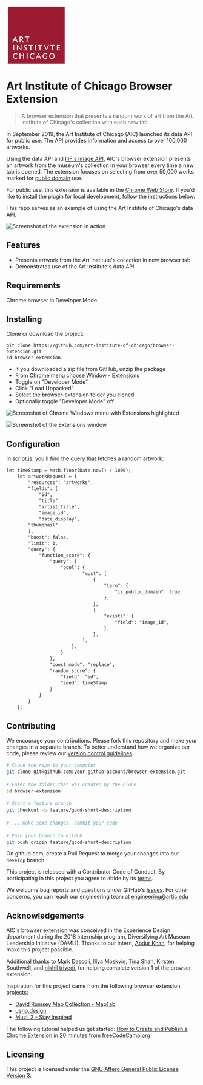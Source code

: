 .![Art Institute of Chicago](https://raw.githubusercontent.com/Art-Institute-of-Chicago/template/master/aic-logo.gif)

# Art Institute of Chicago Browser Extension

> A browser extension that presents a random work of art from the Art Institute of Chicago's collection with each new tab.

In September 2019, the Art Institute of Chicago (AIC) launched its data API for public use. The API provides information and access to over 100,000 artworks.

Using the data API and [IIIF's image API](https://iiif.io), AIC's browser extension presents an artwork from the museum's collection in your browser every time a new tab is opened. The extension focuses on selecting from over 50,000 works marked for [public domain](https://www.artic.edu/image-licensing) use.

For public use, this extension is available in the [Chrome Web Store](https://chrome.google.com/webstore/detail/art-institute-of-chicago/abacageipbknolldcoehafgfjamoejad). If you'd like to install the plugin for local development, follow the instructions below.

This repo serves as an example of using the Art Institute of Chicago's data API.

![Screenshot of the extension in action ](docs/chromeNewTab.jpg)

## Features

- Presents artwork from the Art Institute's collection in new browser tab
- Demonstrates use of the Art Institute's data API

## Requirements

Chrome browser in Developer Mode

## Installing

Clone or download the project:

```shell
git clone https://github.com/art-institute-of-chicago/browser-extension.git
cd browser-extension
```

- If you downloaded a zip file from GitHub, unzip the package
- From Chrome menu choose Window - Extensions
- Toggle on "Developer Mode"
- Click "Load Unpacked"
- Select the browser-extension folder you cloned
- Optionally toggle "Developer Mode" off

![Screenshot of Chrome Windows menu with Extensions highlighted](docs/chrome-setup-1.jpg)

![Screenshot of the Extensions window ](docs/chrome-setup-2.jpg)

## Configuration

In [script.js](script.js), you'll find the query that fetches a random artwork:

```
let timeStamp = Math.floor(Date.now() / 1000);
    let artworkRequest = {
        "resources": "artworks",
        "fields": [
            "id",
            "title",
            "artist_title",
            "image_id",
            "date_display",
	    "thumbnail"
        ],
        "boost": false,
        "limit": 1,
        "query": {
            "function_score": {
                "query": {
                    "bool": {
                            "must": [
                                {
                                    "term": {
                                        "is_public_domain": true
                                    },
                                },
                                {
                                    "exists": {
                                        "field": "image_id",
                                    },
                                },
                            ],
                        },
                    }
                },
                "boost_mode": "replace",
                "random_score": {
                    "field": "id",
                    "seed": timeStamp
                }
            }
        }
    };
```

## Contributing

We encourage your contributions. Please fork this repository and make your changes in a separate branch. To better understand how we organize our code, please review our [version control guidelines](https://docs.google.com/document/d/1B-27HBUc6LDYHwvxp3ILUcPTo67VFIGwo5Hiq4J9Jjw).

```bash
# Clone the repo to your computer
git clone git@github.com:your-github-account/browser-extension.git

# Enter the folder that was created by the clone
cd browser-extension

# Start a feature branch
git checkout -b feature/good-short-description

# ... make some changes, commit your code

# Push your branch to GitHub
git push origin feature/good-short-description
```

On github.com, create a Pull Request to merge your changes into our
`develop` branch.

This project is released with a Contributor Code of Conduct. By participating in
this project you agree to abide by its [terms](CODE_OF_CONDUCT.md).

We welcome bug reports and questions under GitHub's [Issues](issues). For other concerns, you can reach our engineering team at [engineering@artic.edu](mailto:engineering@artic.edu)

## Acknowledgements

AIC's browser extension was conceived in the Experience Design department during the 2018 internship program, Diversifying Art Museum Leadership Initiative (DAMLI).
Thanks to our intern, [Abdur Khan](https://github.com/AKhan139), for helping make this project possible.

Additional thanks to [Mark Dascoli](https://github.com/markdascoli), [Illya Moskvin](https://github.com/IllyaMoskvin), [Tina Shah](https://github.com/surreal8), Kirsten Southwell, and [nikhil trivedi](https://github.com/nikhiltri), for helping complete version 1 of the browser extension.

Inspiration for this project came from the following browser extension projects:

- [David Rumsey Map Collection - MapTab](https://chrome.google.com/webstore/detail/david-rumsey-map-collecti/fnheacjohhlddiffbmafmpoblbkfgmde?hl=en)
- [ueno.design](https://chrome.google.com/webstore/detail/uenodesign/iiekikakogelhkneknonedfhcajdlgda)
- [Muzli 2 - Stay Inspired](https://chrome.google.com/webstore/detail/muzli-2-stay-inspired/glcipcfhmopcgidicgdociohdoicpdfc)

The following tutorial helped us get started:
[How to Create and Publish a Chrome Extension in 20 minutes](https://www.freecodecamp.org/news/how-to-create-and-publish-a-chrome-extension-in-20-minutes-6dc8395d7153/) from [freeCodeCamp.org](https://freeCodeCamp.org)

## Licensing

This project is licensed under the [GNU Affero General Public License
Version 3](LICENSE).

